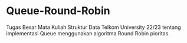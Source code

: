# Queue-Round-Robin

Tugas Besar Mata Kuliah Struktur Data Telkom University 22/23 tentang implementasi Queue menggunakan algoritma Round Robin pioritas.
